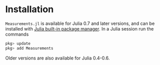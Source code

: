 Installation
============

`Measurements.jl` is available for Julia 0.7 and later versions, and can be
installed with [Julia built-in package
manager](https://docs.julialang.org/en/stable/stdlib/Pkg/).  In a Julia session
run the commands

```julia
pkg> update
pkg> add Measurements
```

Older versions are also available for Julia 0.4-0.6.
